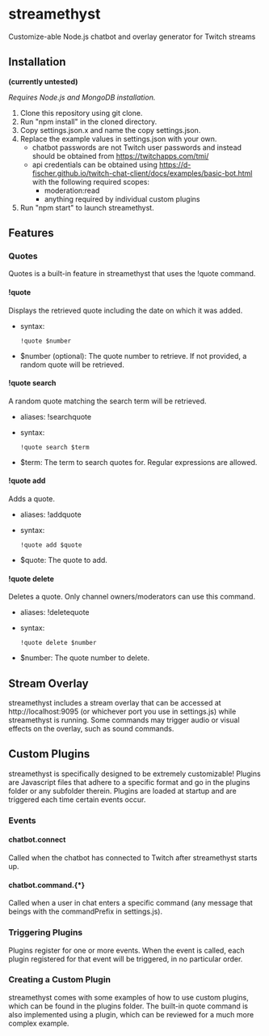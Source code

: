 # streamethyst
Customize-able Node.js chatbot and overlay generator for Twitch streams

## Installation
**(currently untested)**

*Requires Node.js and MongoDB installation.*

1. Clone this repository using git clone.
2. Run "npm install" in the cloned directory.
3. Copy settings.json.x and name the copy settings.json.
4. Replace the example values in settings.json with your own.
    * chatbot passwords are not Twitch user passwords and instead should be obtained from https://twitchapps.com/tmi/
    * api credentials can be obtained using https://d-fischer.github.io/twitch-chat-client/docs/examples/basic-bot.html with the following required scopes:
        * moderation:read
		* anything required by individual custom plugins
3. Run "npm start" to launch streamethyst.

## Features

### Quotes
Quotes is a built-in feature in streamethyst that uses the !quote command.

#### !quote
Displays the retrieved quote including the date on which it was added.
* syntax:

      !quote $number

* $number (optional): The quote number to retrieve. If not provided, a random quote will be retrieved.

#### !quote search
A random quote matching the search term will be retrieved.
* aliases: !searchquote
* syntax:

      !quote search $term

* $term: The term to search quotes for. Regular expressions are allowed.

#### !quote add
Adds a quote.
* aliases: !addquote
* syntax:

      !quote add $quote

* $quote: The quote to add.

#### !quote delete
Deletes a quote. Only channel owners/moderators can use this command.
* aliases: !deletequote
* syntax:

      !quote delete $number

* $number: The quote number to delete.

## Stream Overlay
streamethyst includes a stream overlay that can be accessed at http://localhost:9095 (or whichever port you use in settings.js) while streamethyst is running. Some commands may trigger audio or visual effects on the overlay, such as sound commands.

## Custom Plugins
streamethyst is specifically designed to be extremely customizable! Plugins are Javascript files that adhere to a specific format and go in the plugins folder or any subfolder therein. Plugins are loaded at startup and are triggered each time certain events occur.

### Events

#### chatbot.connect
Called when the chatbot has connected to Twitch after streamethyst starts up.

#### chatbot.command.{\*}
Called when a user in chat enters a specific command (any message that beings with the commandPrefix in settings.js).

### Triggering Plugins
Plugins register for one or more events. When the event is called, each plugin registered for that event will be triggered, in no particular order.

### Creating a Custom Plugin
streamethyst comes with some examples of how to use custom plugins, which can be found in the plugins folder. The built-in quote command is also implemented using a plugin, which can be reviewed for a much more complex example.
